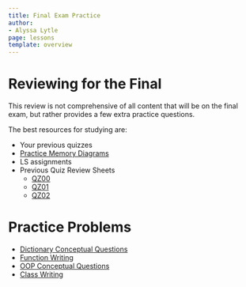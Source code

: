 ```yaml
---
title: Final Exam Practice
author:
- Alyssa Lytle
page: lessons
template: overview
---
```

<!--
Note: this is a modified copy of the final worksheet from resources/practice/fa21.
-->
# Reviewing for the Final

This review is not comprehensive of all content that will be on the final exam, but rather provides a few extra practice questions.  

The best resources for studying are:

- Your previous quizzes
- [Practice Memory Diagrams](/resources/practice/MemDiagrams.html)
- LS assignments
- Previous Quiz Review Sheets
    - [QZ00](/resources/practice/ss24/qz00.html)
    - [QZ01](/resources/practice/ss24/qz01.html)
    - [QZ02](/resources/practice/ss24/qz02.html)

# Practice Problems

- [Dictionary Conceptual Questions](/resources/practice/dicts.html)
- [Function Writing](/resources/practice/function-writing.html)
- [OOP Conceptual Questions](/resources/practice/oop.html)
- [Class Writing](/resources/practice/class-writing.html)



















